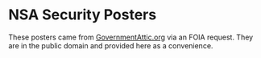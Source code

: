 NSA Security Posters
====================

These posters came from 
[GovernmentAttic.org](http://www.governmentattic.org/28docs/NSAsecurityPosters_1950s-60s.pdf)
via an FOIA request. They are in the public domain and provided
here as a convenience.
